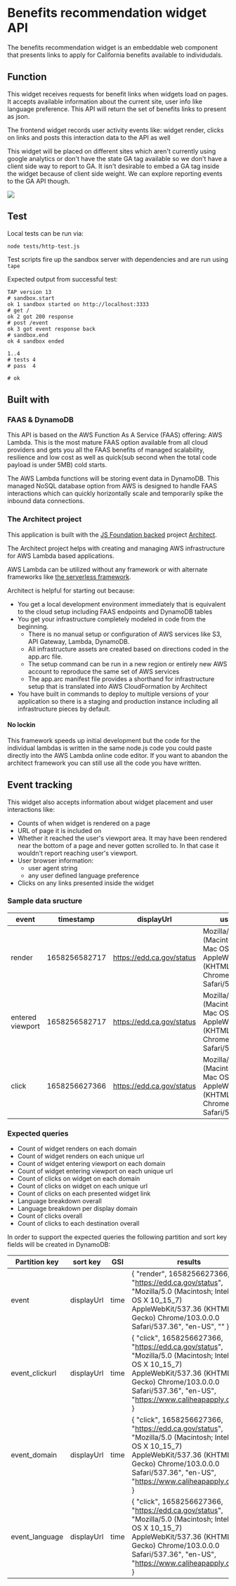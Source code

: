 # Benefits recommendation widget API

The benefits recommendation widget is an embeddable web component that presents links to apply for California benefits available to individudals.

## Function

This widget receives requests for benefit links when widgets load on pages. It accepts available information about the current site, user info like language preference. This API will return the set of benefits links to present as json.

The frontend widget records user activity events like: widget render, clicks on links and posts this interaction data to the API as well

This widget will be placed on different sites which aren't currently using google analytics or don't have the state GA tag available so we don't have a client side way to report to GA. It isn't desirable to embed a GA tag inside the widget because of client side weight. We can explore reporting events to the GA API though.

<img src="benefits_recommend_API.png">

## Test

Local tests can be run via:
```
node tests/http-test.js
```

Test scripts fire up the sandbox server with dependencies and are run using ```tape```

Expected output from successful test:
```
TAP version 13
# sandbox.start
ok 1 sandbox started on http://localhost:3333
# get /
ok 2 got 200 response
# post /event
ok 3 got event response back
# sandbox.end
ok 4 sandbox ended

1..4
# tests 4
# pass  4

# ok
```

## Built with

### FAAS & DynamoDB

This API is based on the AWS Function As A Service (FAAS) offering: AWS Lambda. This is the most mature FAAS option available from all cloud providers and gets you all the FAAS benefits of managed scalability, resilience and low cost as well as quick(sub second when the total code payload is under 5MB) cold starts.

The AWS Lambda functions will be storing event data in DynamoDB. This managed NoSQL database option from AWS is designed to handle FAAS interactions which can quickly horizontally scale and temporarily spike the inbound data connections.

### The Architect project 

This application is built with the <a href="https://openjsf.org/projects/">JS Foundation backed</a> project <a href="https://arc.codes/">Architect</a>.

The Architect project helps with creating and managing AWS infrastructure for AWS Lambda based applications.

AWS Lambda can be utilized without any framework or with alternate frameworks like <a href="https://www.serverless.com/">the serverless framework</a>.

Architect is helpful for starting out because:
- You get a local development environment immediately that is equivalent to the cloud setup including FAAS endpoints and DynamoDB tables
- You get your infrastructure completely modeled in code from the beginning. 
  - There is no manual setup or configuration of AWS services like S3, API Gateway, Lambda, DynamoDB. 
  - All infrastructure assets are created based on directions coded in the app.arc file. 
  - The setup command can be run in a new region or entirely new AWS account to reproduce the same set of AWS services
  - The app.arc manifest file provides a shorthand for infrastructure setup that is translated into AWS CloudFormation by Architect
- You have built in commands to deploy to multiple versions of your application so there is a staging and production instance including all infrastructure pieces by default.

#### No lockin

This framework speeds up initial development but the code for the individual lambdas is written in the same node.js code you could paste directly into the AWS Lambda online code editor. If you want to abandon the architect framework you can still use all the code you have written.

## Event tracking

This widget also accepts information about widget placement and user interactions like:
- Counts of when widget is rendered on a page
- URL of page it is included on
- Whether it reached the user's viewport area. It may have been rendered near the bottom of a page and never gotten scrolled to. In that case it wouldn't report reaching user's viewport.
- User browser information:
  - user agent string
  - any user defined language preference
- Clicks on any links presented inside the widget

### Sample data sructure

| event       | timestamp    | displayUrl   | userAgent     | language    | link        |
| ----------- | -----------  | -----------  | -----------   | ----------- | ----------- |
| render | 1658256582717 | https://edd.ca.gov/status | Mozilla/5.0 (Macintosh; Intel Mac OS X 10_15_7) AppleWebKit/537.36 (KHTML, like Gecko) Chrome/103.0.0.0 Safari/537.36 | en-US | |
| entered viewport | 1658256582717 | https://edd.ca.gov/status | Mozilla/5.0 (Macintosh; Intel Mac OS X 10_15_7) AppleWebKit/537.36 (KHTML, like Gecko) Chrome/103.0.0.0 Safari/537.36 | en-US | |
| click | 1658256627366 | https://edd.ca.gov/status | Mozilla/5.0 (Macintosh; Intel Mac OS X 10_15_7) AppleWebKit/537.36 (KHTML, like Gecko) Chrome/103.0.0.0 Safari/537.36 | en-US | https://www.caliheapapply.com/ |

### Expected queries

- Count of widget renders on each domain
- Count of widget renders on each unique url
- Count of widget entering viewport on each domain
- Count of widget entering viewport on each unique url
- Count of clicks on widget on each domain
- Count of clicks on widget on each unique url
- Count of clicks on each presented widget link
- Language breakdown overall
- Language breakdown per display domain
- Count of clicks overall
- Count of clicks to each destination overall

In order to support the expected queries the following partition and sort key fields will be created in DynamoDB:

| Partition key     | sort key    | GSI         | results     |
| -----------       | ----------- | ----------- | ----------- |
| event             | displayUrl  | time        | { "render", 1658256627366, "https://edd.ca.gov/status", "Mozilla/5.0 (Macintosh; Intel Mac OS X 10_15_7) AppleWebKit/537.36 (KHTML, like Gecko) Chrome/103.0.0.0 Safari/537.36", "en-US", "" }
| event_clickurl    | displayUrl  | time        | { "click", 1658256627366, "https://edd.ca.gov/status", "Mozilla/5.0 (Macintosh; Intel Mac OS X 10_15_7) AppleWebKit/537.36 (KHTML, like Gecko) Chrome/103.0.0.0 Safari/537.36", "en-US", "https://www.caliheapapply.com/" }
| event_domain    | displayUrl  | time        | { "click", 1658256627366, "https://edd.ca.gov/status", "Mozilla/5.0 (Macintosh; Intel Mac OS X 10_15_7) AppleWebKit/537.36 (KHTML, like Gecko) Chrome/103.0.0.0 Safari/537.36", "en-US", "https://www.caliheapapply.com/" }
| event_language    | displayUrl  | time        | { "click", 1658256627366, "https://edd.ca.gov/status", "Mozilla/5.0 (Macintosh; Intel Mac OS X 10_15_7) AppleWebKit/537.36 (KHTML, like Gecko) Chrome/103.0.0.0 Safari/537.36", "en-US", "https://www.caliheapapply.com/" }
